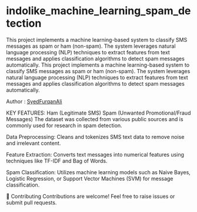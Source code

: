 # indolike_machine_learning_spam_detection

This project implements a machine learning-based system to classify SMS messages as spam or ham (non-spam). The system leverages natural language processing (NLP) techniques to extract features from text messages and applies classification algorithms to detect spam messages automatically.
This project implements a machine learning-based system to classify SMS messages as spam or ham (non-spam). The system leverages natural language processing (NLP) techniques to extract features from text messages and applies classification algorithms to detect spam messages automatically.


Author : [SyedFurqanAli](https://github.com/SyedFurqanAli540702)


KEY FEATURES:
Ham (Legitimate SMS)
Spam (Unwanted Promotional/Fraud Messages)
The dataset was collected from various public sources and is commonly used for research in spam detection.



Data Preprocessing: Cleans and tokenizes SMS text data to remove noise and irrelevant content.

Feature Extraction: Converts text messages into numerical features using techniques like TF-IDF and Bag of Words.

Spam Classification: Utilizes machine learning models such as Naive Bayes, Logistic Regression, or Support Vector Machines (SVM) for message classification.

🤝 Contributing
Contributions are welcome! Feel free to raise issues or submit pull requests.



